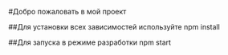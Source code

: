 #Добро пожаловать в мой проект 

##Для установки всех зависимостей используйте npm install 

##Для запуска в режиме разработки npm start